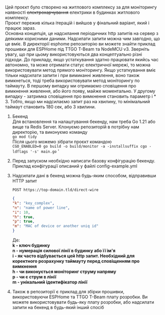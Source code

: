 Цей проєкт було створено на житлового комплексу за для моніторингу наявності ~~електрохарчування~~ електрики в будинках житлового комплексу.  
Проєкт пережив кілька ітерацій і вийшов у фінальний варіант, який і працює зараз.  
Основна концепція, це надсилання періодичних http запитів на сервер з деякими корисними даними. Надсилати запити можна чим завгодно, що це вміє. В директорії esphome репозиторію ви можете знайти приклад прошивки для ESPHome під TTGO T-Beam та NodeMCU v3. Зверніть увагу, що при цьому використовуються два концептуально різні підходи. До прикладу, якщо устаткування здатно працювати якийсь час автономно, та може отримати статус електричної мережі, то можна використовувати метод прямого моніторингу. Якщо устаткування вміє тільки надсилати запити і при вимиканні живлення, воно також вимкнеться, тоді треба використовувати метод моніторингу по таймауту. В першому випадку ми отримаємо сповіщення про вимкнення живлення, або його появу, майже моментально. У другому випадку - затримка сповіщення  про вимкнення становить параметр і * 3. Тобто, якщо ми надсилаємо запит раз на хвилину, то мінімальний таймаут становить 180 сек, або 3 хвилини.

1. Бекенд  
   Для встановлення та налаштування бекенду, нам треба Go 1.21 або вище та Redis Server. Клонуємо репозиторій в потрібну нам директорію, та виконуємо команду  
   `go mod tidy`  
   Після цього можемо зібрати проєкт командою\
   `CGO_ENABLED=0 go build -o build/monitor -a -installsuffix cgo -ldflags '-s' main.go`  '
2. Перед запуском необхідно написати базову конфігурацію бекенду. Приклад конфігурації описаний у файлі config-example.yml
3. Надсилати дані в бекенд можна будь-яким способом, відправивши HTTP запит  
   ```http 
   POST https://top-domain.tld/direct-wire 
   ```

   ```json lines
   {
   "k": "key_complex",  
   "n": "name of power line",  
   "i": 10,  
   "h": true,  
   "p": true,  
   "m": "MAC of device or another uniq id"  
   }
   ```
   
   Де:\
   **k - ключ будинку**\
   **n - нумерація силової лінії в будинку або її ім'я**\
   **i - як часто відбувається цей http запит. Необхідний для коректного розрахунку таймауту перед сповіщенням про вимкнення**\
   **h - чи виконується моніторинг струму напряму**\
   **p - чи є струм в лінії**\
   **m - унікальний ідентифікатор лінії**
4.  Також в репозиторії є приклад для збірки прошивки, використовуючи ESPHome та TTGO T-Beam плату розробки. Ви можете використовувати будь-яку плату розробки, або надсилати запити на бекенд в будь-який інший спосіб 